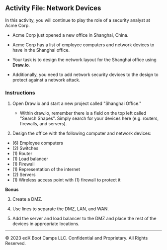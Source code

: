 ## Activity File: Network Devices

In this activity, you will continue to play the role of a security analyst at Acme Corp.

- Acme Corp just opened a new office in Shanghai, China.

- Acme Corp has a list of employee computers and network devices to have in the Shanghai office.

- Your task is to design the network layout for the Shanghai office using **Draw.io**.  

- Additionally, you need to add network security devices to the design to protect against a network attack.

### Instructions

1. Open Draw.io and start a new project called "Shanghai Office."
  
      - Within draw.io, remember there is a field on the top left called "Search Shapes". Simply search for your devices here (e.g. routers, firewalls, and servers).

2. Design the office with the following computer and network devices:
    
  - (6) Employee computers
  - (2) Switches
  - (1) Router
  - (1) Load balancer
  - (1) Firewall
  - (1) Representation of the internet
  - (2) Servers
  - (1) Wireless access point with (1) firewall to protect it  

**Bonus** 

3. Create a DMZ.

4. Use lines to separate the DMZ, LAN, and WAN.
  
5. Add the server and load balancer to the DMZ and place the rest of the devices in appropriate locations.

---
© 2023 edX Boot Camps LLC. Confidential and Proprietary. All Rights Reserved.

